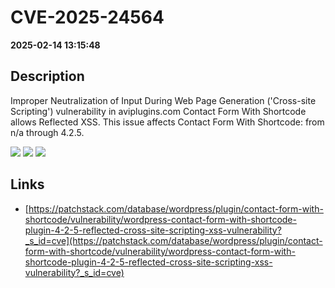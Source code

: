 # CVE-2025-24564

**2025-02-14 13:15:48**

## Description
Improper Neutralization of Input During Web Page Generation ('Cross-site Scripting') vulnerability in aviplugins.com Contact Form With Shortcode allows Reflected XSS. This issue affects Contact Form With Shortcode: from n/a through 4.2.5.

![](https://img.shields.io/static/v1?label=Score&message=7.1&color=red)
![](https://img.shields.io/static/v1?label=Severity&message=HIGH&color=red)
![](https://img.shields.io/static/v1?label=CWE&message=XSS&color=green)

## Links
- [https://patchstack.com/database/wordpress/plugin/contact-form-with-shortcode/vulnerability/wordpress-contact-form-with-shortcode-plugin-4-2-5-reflected-cross-site-scripting-xss-vulnerability?_s_id=cve](https://patchstack.com/database/wordpress/plugin/contact-form-with-shortcode/vulnerability/wordpress-contact-form-with-shortcode-plugin-4-2-5-reflected-cross-site-scripting-xss-vulnerability?_s_id=cve)
